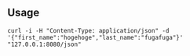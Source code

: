 ## Usage
`curl -i -H "Content-Type: application/json" -d '{"first_name":"hogehoge","last_name":"fugafuga"}' "127.0.0.1:8080/json"`
